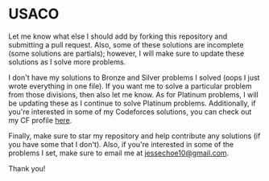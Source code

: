 # USACO

Let me know what else I should add by forking this repository and submitting a pull request. Also, some of these solutions are incomplete (some solutions are partials); however, I will make sure to update these solutions as I solve more problems. 

I don't have my solutions to Bronze and Silver problems I solved (oops I just wrote everything in one file). If you want me to solve a particular problem from those divisions, then also let me know. As for Platinum problems, I will be updating these as I continue to solve Platinum problems. Additionally, if you're interested in some of my Codeforces solutions, you can check out my CF profile [here](https://codeforces.com/submissions/YoRepi7). 

Finally, make sure to star my repository and help contribute any solutions (if you have some that I don't). Also, if you're interested in some of the problems I set, make sure to email me at jessechoe10@gmail.com.

Thank you!

